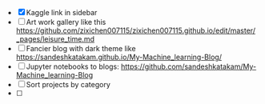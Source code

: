- [x] Kaggle link in sidebar
- [ ] Art work gallery like this https://github.com/zixichen007115/zixichen007115.github.io/edit/master/_pages/leisure_time.md
- [ ] Fancier blog  with dark theme like https://sandeshkatakam.github.io/My-Machine_learning-Blog/
- [ ] Jupyter notebooks to blogs: https://github.com/sandeshkatakam/My-Machine_learning-Blog
- [ ] Sort projects by category
- [ ] 
